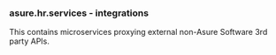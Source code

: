 ### asure.hr.services - integrations

This contains microservices proxying external non-Asure Software 3rd party APIs.
